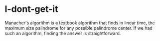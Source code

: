 # I-dont-get-it
Manacher's algorithm is a textbook algorithm that finds in linear time, the maximum size palindrome for any possible 
palindrome center. If we had such an algorithm, finding the answer is straightforward.
